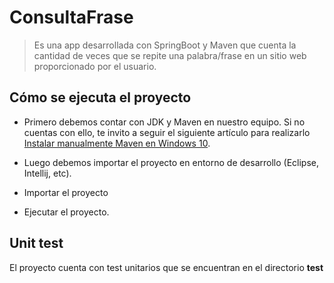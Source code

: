 # ConsultaFrase

> Es una app desarrollada con SpringBoot y Maven que cuenta la cantidad de veces que se repite una palabra/frase en un sitio web proporcionado por el usuario.

## Cómo se ejecuta el proyecto
- Primero debemos contar con JDK y Maven en nuestro equipo. Si no cuentas con ello, te invito a seguir el siguiente artículo para realizarlo [Instalar manualmente Maven en Windows 10](https://dev.to/vanessa_corredor/instalar-manualmente-maven-en-windows-10-50pb "Instalar manualmente Maven en Windows 10").

- Luego debemos importar el proyecto en entorno de desarrollo (Eclipse, Intellij, etc).

- Importar el proyecto

- Ejecutar el proyecto.

## Unit test
El proyecto cuenta con test unitarios que se encuentran en el directorio **test**